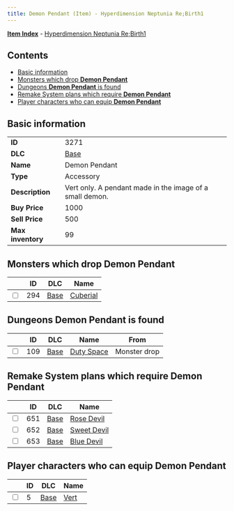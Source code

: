 ```yaml
---
title: Demon Pendant (Item) - Hyperdimension Neptunia Re;Birth1
---
```


[**Item Index**](/neptunia/rb1/item/index.html) - [Hyperdimension Neptunia Re;Birth1](/neptunia/rb1)

## Contents

- [Basic information](#basic-information)
- [Monsters which drop **Demon Pendant**](#monsters-which-drop-demon-pendant)
- [Dungeons **Demon Pendant** is found](#dungeons-demon-pendant-is-found)
- [Remake System plans which require **Demon Pendant**](#remake-system-plans-which-require-demon-pendant)
- [Player characters who can equip **Demon Pendant**](#player-characters-who-can-equip-demon-pendant)

## Basic information

|   |   |
| -- | -- |
| **ID** | 3271 |
| **DLC** | [Base](/neptunia/rb1/dlc/1-base.html) |
| **Name** | Demon Pendant |
| **Type** | Accessory |
| **Description** | Vert only. A pendant made in the image of a small demon. |
| **Buy Price** | 1000 |
| **Sell Price** | 500 |
| **Max inventory** | 99 |


## Monsters which drop **Demon Pendant**

|    | ID | DLC | Name |
| -- | -- | --- | ---- |
| <input type="checkbox" id="rb1-monster-1-294" class="trackbox" /> | 294 | [Base](/neptunia/rb1/dlc/1-base.html) | [Cuberial](/neptunia/rb1/monster/1-294-cuberial.html) |


## Dungeons **Demon Pendant** is found

|    | ID | DLC | Name | From |
| -- | -- | --- | ---- | ---- |
| <input type="checkbox" id="rb1-dungeon-1-109" class="trackbox" /> | 109 | [Base](/neptunia/rb1/dlc/1-base.html) | [Duty Space](/neptunia/rb1/dungeon/1-109-duty-space.html) | Monster drop |


## Remake System plans which require **Demon Pendant**

|    | ID | DLC | Name |
| -- | -- | --- | ---- |
| <input type="checkbox" id="rb1-quest-1-651" class="trackbox" /> | 651 | [Base](/neptunia/rb1/dlc/1-base.html) | [Rose Devil](/neptunia/rb1/quest/1-651-rose-devil.html) |
| <input type="checkbox" id="rb1-quest-1-652" class="trackbox" /> | 652 | [Base](/neptunia/rb1/dlc/1-base.html) | [Sweet Devil](/neptunia/rb1/quest/1-652-sweet-devil.html) |
| <input type="checkbox" id="rb1-quest-1-653" class="trackbox" /> | 653 | [Base](/neptunia/rb1/dlc/1-base.html) | [Blue Devil](/neptunia/rb1/quest/1-653-blue-devil.html) |


## Player characters who can equip **Demon Pendant**

|    | ID | DLC | Name |
| -- | -- | --- | ---- |
| <input type="checkbox" id="rb1-player-1-5" class="trackbox" /> | 5 | [Base](/neptunia/rb1/dlc/1-base.html) | [Vert](/neptunia/rb1/player/1-5-vert.html) |
